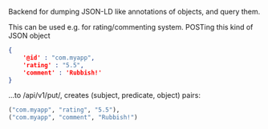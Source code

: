 Backend for dumping JSON-LD like annotations of objects, and query them.

This can be used e.g. for rating/commenting system. POSTing this kind of JSON object

```json
{
	'@id' : "com.myapp",
	'rating' : "5.5",
	'comment' : 'Rubbish!'
}
```

 ...to /api/v1/put/, creates (subject, predicate, object) pairs:

```python
("com.myapp", "rating", "5.5"),
("com.myapp", "comment", "Rubbish!")
```


